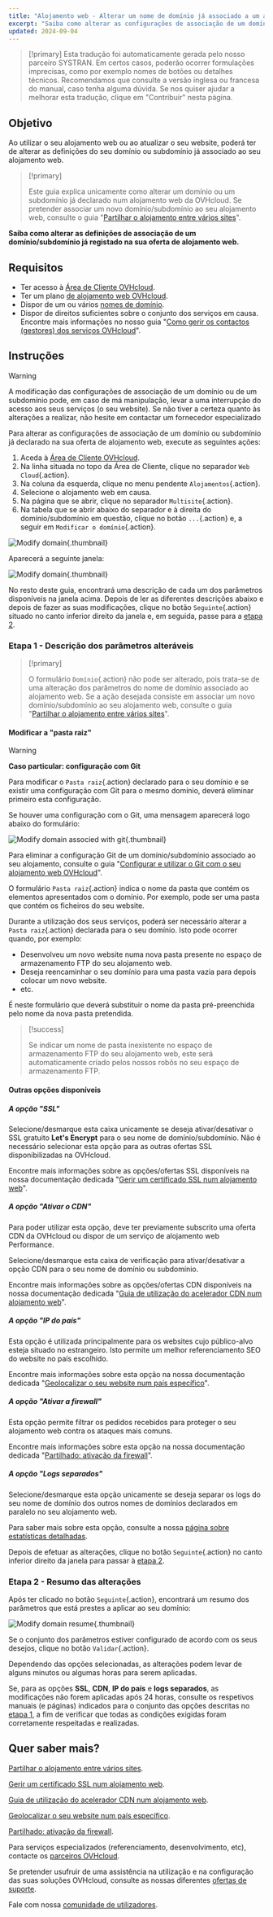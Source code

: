 ```yaml
---
title: "Alojamento web - Alterar um nome de domínio já associado a um alojamento"
excerpt: "Saiba como alterar as configurações de associação de um domínio/subdomínio já declarado na sua oferta de alojamento web"
updated: 2024-09-04
---
```


> [!primary]
> Esta tradução foi automaticamente gerada pelo nosso parceiro SYSTRAN. Em certos casos, poderão ocorrer formulações imprecisas, como por exemplo nomes de botões ou detalhes técnicos. Recomendamos que consulte a versão inglesa ou francesa do manual, caso tenha alguma dúvida. Se nos quiser ajudar a melhorar esta tradução, clique em "Contribuir" nesta página.
>

## Objetivo

Ao utilizar o seu alojamento web ou ao atualizar o seu website, poderá ter de alterar as definições do seu domínio ou subdomínio já associado ao seu alojamento web.

> [!primary]
>
> Este guia explica unicamente como alterar um domínio ou um subdomínio já declarado num alojamento web da OVHcloud. Se pretender associar um novo domínio/subdomínio ao seu alojamento web, consulte o guia "[Partilhar o alojamento entre vários sites](/pages/web_cloud/web_hosting/multisites_configure_multisite)".
>

**Saiba como alterar as definições de associação de um domínio/subdomínio já registado na sua oferta de alojamento web.**

## Requisitos

- Ter acesso à [Área de Cliente OVHcloud](/links/manager).
- Ter um plano [de alojamento web OVHcloud](/links/web/hosting).
- Dispor de um ou vários [nomes de domínio](/links/web/domains).
- Dispor de direitos suficientes sobre o conjunto dos serviços em causa. Encontre mais informações no nosso guia "[Como gerir os contactos (gestores) dos serviços OVHcloud](/pages/account_and_service_management/account_information/managing_contacts)".

## Instruções

> [!warning]
>
> A modificação das configurações de associação de um domínio ou de um subdomínio pode, em caso de má manipulação, levar a uma interrupção do acesso aos seus serviços (o seu website). Se não tiver a certeza quanto às alterações a realizar, não hesite em contactar um fornecedor especializado
>

Para alterar as configurações de associação de um domínio ou subdomínio já declarado na sua oferta de alojamento web, execute as seguintes ações:

1. Aceda à [Área de Cliente OVHcloud](/links/manager).
2. Na linha situada no topo da Área de Cliente, clique no separador `Web Cloud`{.action}.
3. Na coluna da esquerda, clique no menu pendente `Alojamentos`{.action}.
4. Selecione o alojamento web em causa.
5. Na página que se abrir, clique no separador `Multisite`{.action}.
6. Na tabela que se abrir abaixo do separador e à direita do domínio/subdomínio em questão, clique no botão `...`{.action} e, a seguir em `Modificar o domínio`{.action}.

![Modify domain](/pages/assets/screens/control_panel/product-selection/web-cloud/web-hosting/multisite/modify-domain-2.png){.thumbnail}

Aparecerá a seguinte janela:

![Modify domain](/pages/assets/screens/control_panel/product-selection/web-cloud/web-hosting/multisite/modify-a-domain-step-1-all-disabled.png){.thumbnail}

No resto deste guia, encontrará uma descrição de cada um dos parâmetros disponíveis na janela acima. Depois de ler as diferentes descrições abaixo e depois de fazer as suas modificações, clique no botão `Seguinte`{.action} situado no canto inferior direito da janela e, em seguida, passe para a [etapa 2](#step2).

### Etapa 1 - Descrição dos parâmetros alteráveis <a name="step1"></a>

> [!primary]
>
> O formulário `Domínio`{.action} não pode ser alterado, pois trata-se de uma alteração dos parâmetros do nome de domínio associado ao alojamento web. Se a ação desejada consiste em associar um novo domínio/subdomínio ao seu alojamento web, consulte o guia "[Partilhar o alojamento entre vários sites](/pages/web_cloud/web_hosting/multisites_configure_multisite)".
>

#### Modificar a "pasta raiz"

> [!warning]
> **Caso particular: configuração com Git**
>
> Para modificar o `Pasta raiz`{.action} declarado para o seu domínio e se existir uma configuração com Git para o mesmo domínio, deverá eliminar primeiro esta configuração.
>
> Se houver uma configuração com o Git, uma mensagem aparecerá logo abaixo do formulário:
>
> ![Modify domain associed with git](/pages/assets/screens/control_panel/product-selection/web-cloud/web-hosting/multisite/modify-a-domain-step-1-all-disabled-git-message.png){.thumbnail}
>
> Para eliminar a configuração Git de um domínio/subdomínio associado ao seu alojamento, consulte o guia "[Configurar e utilizar o Git com o seu alojamento web OVHcloud](/pages/web_cloud/web_hosting/git_integration_webhosting)".
>

O formulário `Pasta raiz`{.action} indica o nome da pasta que contém os elementos apresentados com o domínio. Por exemplo, pode ser uma pasta que contém os ficheiros do seu website.

Durante a utilização dos seus serviços, poderá ser necessário alterar a `Pasta raiz`{.action} declarada para o seu domínio. Isto pode ocorrer quando, por exemplo:

- Desenvolveu um novo website numa nova pasta presente no espaço de armazenamento FTP do seu alojamento web.
- Deseja reencaminhar o seu domínio para uma pasta vazia para depois colocar um novo website.
- etc.

É neste formulário que deverá substituir o nome da pasta pré-preenchida pelo nome da nova pasta pretendida.

> [!success]
>
> Se indicar um nome de pasta inexistente no espaço de armazenamento FTP do seu alojamento web, este será automaticamente criado pelos nossos robôs no seu espaço de armazenamento FTP.
>

#### Outras opções disponíveis

##### A opção "SSL"

Selecione/desmarque esta caixa unicamente se deseja ativar/desativar o SSL gratuito **Let's Encrypt** para o seu nome de domínio/subdomínio. Não é necessário selecionar esta opção para as outras ofertas SSL disponibilizadas na OVHcloud.

Encontre mais informações sobre as opções/ofertas SSL disponíveis na nossa documentação dedicada "[Gerir um certificado SSL num alojamento web](/pages/web_cloud/web_hosting/ssl_on_webhosting)".

##### A opção "Ativar o CDN"

Para poder utilizar esta opção, deve ter previamente subscrito uma oferta CDN da OVHcloud ou dispor de um serviço de alojamento web Performance.

Selecione/desmarque esta caixa de verificação para ativar/desativar a opção CDN para o seu nome de domínio ou subdomínio.

Encontre mais informações sobre as opções/ofertas CDN disponíveis na nossa documentação dedicada "[Guia de utilização do acelerador CDN num alojamento web](/pages/web_cloud/web_hosting/cdn_how_to_use_cdn)".

##### A opção "IP do país"

Esta opção é utilizada principalmente para os websites cujo público-alvo esteja situado no estrangeiro. Isto permite um melhor referenciamento SEO do website no país escolhido.

Encontre mais informações sobre esta opção na nossa documentação dedicada "[Geolocalizar o seu website num país específico](/pages/web_cloud/web_hosting/multisites_geolocation)".

##### A opção "Ativar a firewall"

Esta opção permite filtrar os pedidos recebidos para proteger o seu alojamento web contra os ataques mais comuns.

Encontre mais informações sobre esta opção na nossa documentação dedicada "[Partilhado: ativação da firewall](/pages/web_cloud/web_hosting/multisites_activating_application_firewall)".

##### A opção "Logs separados"

Selecione/desmarque esta opção unicamente se deseja separar os logs do seu nome de domínio dos outros nomes de domínios declarados em paralelo no seu alojamento web.

Para saber mais sobre esta opção, consulte a nossa [página sobre estatísticas detalhadas](/links/web/hosting-traffic-analysis).

Depois de efetuar as alterações, clique no botão `Seguinte`{.action} no canto inferior direito da janela para passar à [etapa 2](#step2).

### Etapa 2 - Resumo das alterações <a name="step2"></a>

Após ter clicado no botão `Seguinte`{.action}, encontrará um resumo dos parâmetros que está prestes a aplicar ao seu domínio:

![Modify domain resume](/pages/assets/screens/control_panel/product-selection/web-cloud/web-hosting/multisite/modify-domain-step2.png){.thumbnail}

Se o conjunto dos parâmetros estiver configurado de acordo com os seus desejos, clique no botão `Validar`{.action}.

Dependendo das opções selecionadas, as alterações podem levar de alguns minutos ou algumas horas para serem aplicadas.

Se, para as opções **SSL**, **CDN**, **IP do país** e **logs separados**, as modificações não forem aplicadas após 24 horas, consulte os respetivos manuais (e páginas) indicados para o conjunto das opções descritas no [etapa 1](#step1), a fim de verificar que todas as condições exigidas foram corretamente respeitadas e realizadas.

## Quer saber mais?

[Partilhar o alojamento entre vários sites](/pages/web_cloud/web_hosting/multisites_configure_multisite).

[Gerir um certificado SSL num alojamento web](/pages/web_cloud/web_hosting/ssl_on_webhosting).

[Guia de utilização do acelerador CDN num alojamento web](/pages/web_cloud/web_hosting/cdn_how_to_use_cdn).

[Geolocalizar o seu website num país específico](/pages/web_cloud/web_hosting/multisites_geolocation).

[Partilhado: ativação da firewall](/pages/web_cloud/web_hosting/multisites_activating_application_firewall).
 
Para serviços especializados (referenciamento, desenvolvimento, etc), contacte os [parceiros OVHcloud](/links/partner).
 
Se pretender usufruir de uma assistência na utilização e na configuração das suas soluções OVHcloud, consulte as nossas diferentes [ofertas de suporte](/links/support).
 
Fale com nossa [comunidade de utilizadores](/links/community).